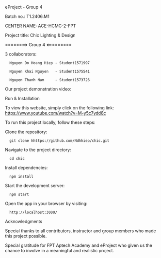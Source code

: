 eProject - Group 4

Batch no.: T1.2406.M1

CENTER NAME: ACE-HCMC-2-FPT

Project title: Chic Lighting & Design

========> Group 4 <=========

3 collaborators:

      Nguyen Do Hoang Hiep - Student1571997
      
      Nguyen Khai Nguyen   - Student1575541
      
      Nguyen Thanh Nam     - Student1573726
      
Our project demonstration video:

Run & Installation

To view this website, simply click on the following link:
      https://www.youtube.com/watch?v=M-y5c7ydd8c

To run this project locally, follow these steps:

Clone the repository:

      git clone hhttps://github.com/Ndhhiep/chic.git

Navigate to the project directory:

      cd chic

Install dependencies:

      npm install

Start the development server:

      npm start

Open the app in your browser by visiting:

      http://localhost:3000/


Acknowledgments

Special thanks to all contributors, instructor and group members who made this project possible.

Special gratitude for FPT Aptech Academy and eProject who given us the chance to involve in a meaningful and realistic project.

